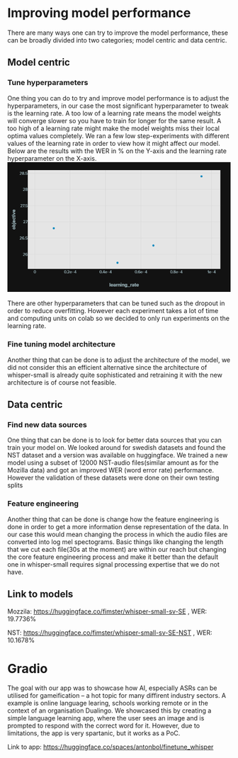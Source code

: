 # Improving model performance
There are many ways one can try to improve the model performance, these can be broadly divided into two categories; model centric and data centric.

## Model centric

### Tune hyperparameters
One thing you can do to try and improve model performance is to adjust the hyperparameters, in our case the most significant hyperparameter to tweak is the learning rate. A too low of a learning rate means the model weights will converge slower so you have to train for longer for the same result. A too high of a learning rate might make the model weights miss their local optima values completely. We ran a few low step-experiments with different values of the learning rate in order to view how it might affect our model. Below are the results with the WER in % on the Y-axis and the learning rate hyperparameter on the X-axis.
![image](./images/image.png)

There are other hyperparameters that can be tuned such as the dropout in order to reduce overfitting. However each experiment takes a lot of time and computing units on colab so we decided to only run experiments on the learning rate.

### Fine tuning model architecture
Another thing that can be done is to adjust the architecture of the model, we did not consider this an efficient alternative since the architecture of whisper-small is already quite sophisticated and retraining it with the new architecture is of course not feasible.

## Data centric


### Find new data sources
One thing that can be done is to look for better data sources that you can train your model on. We looked around for swedish datasets and found the NST dataset and a version was available on huggingface. We trained a new model using a subset of 12000 NST-audio files(similar amount as for the Mozilla data) and got an improved WER (word error rate) performance. However the validation of these datasets were done on their own testing splits

### Feature engineering
Another thing that can be done is change how the feature engineering is done in order to get a more information dense representation of the data. In our case this would mean changing the process in which the audio files are converted into log mel spectograms. Basic things like changing the length that we cut each file(30s at the moment) are within our reach but changing the core feature engineering process and make it better than the default one in whisper-small requires signal processing expertise that we do not have.


## Link to models
Mozzila: https://huggingface.co/fimster/whisper-small-sv-SE , WER: 19.7736%

NST: https://huggingface.co/fimster/whisper-small-sv-SE-NST , WER: 10.1678%

# Gradio

The goal with our app was to showcase how AI, especially ASRs can be utilised for gameification – a hot topic for many diffirent industry sectors. A example is online language learing, schools working remote or in the context of an organisation Dualingo. We showcased this by creating a simple language learning app, where the user sees an image and is prompted to respond with the correct word for it. However, due to limitations, the app is very spartanic, but it works as a PoC.

Link to app: https://huggingface.co/spaces/antonbol/finetune_whisper
